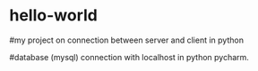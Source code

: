 # hello-world
#my project on connection between server and client in python

#database (mysql) connection with localhost in python pycharm.
